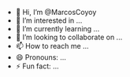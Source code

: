 - 👋 Hi, I’m @MarcosCoyoy
- 👀 I’m interested in ...
- 🌱 I’m currently learning ...
- 💞️ I’m looking to collaborate on ...
- 📫 How to reach me ...
- 😄 Pronouns: ...
- ⚡ Fun fact: ...

<!---
MarcosCoyoy/MarcosCoyoy is a ✨ special ✨ repository because its `README.md` (this file) appears on your GitHub profile.
You can click the Preview link to take a look at your changes.
--->
